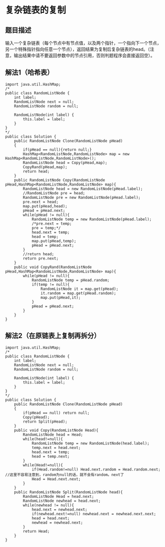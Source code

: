 # 复杂链表的复制

## 题目描述
输入一个复杂链表（每个节点中有节点值，以及两个指针，一个指向下一个节点，另一个特殊指针指向任意一个节点），返回结果为复制后复杂链表的head。（注意，输出结果中请不要返回参数中的节点引用，否则判题程序会直接返回空）。

## 解法1（哈希表）
    import java.util.HashMap;
    /*
    public class RandomListNode {
        int label;
        RandomListNode next = null;
        RandomListNode random = null;

        RandomListNode(int label) {
            this.label = label;
        }
    }
    */
    public class Solution {
        public RandomListNode Clone(RandomListNode pHead)
        {
            if(pHead == null){return null;}
            HashMap<RandomListNode,RandomListNode> map = new HashMap<RandomListNode,RandomListNode>();
            RandomListNode head = Copy(pHead,map);
            CopyRand(pHead,map);
            return head;
        }
        public RandomListNode Copy(RandomListNode pHead,HashMap<RandomListNode,RandomListNode> map){
            RandomListNode head = new RandomListNode(pHead.label);
            //RandomListNode pre = head;
            RandomListNode pre = new RandomListNode(pHead.label);
            pre.next = head;
            map.put(pHead,head);
            pHead = pHead.next;
            while(pHead != null){
                RandomListNode temp = new RandomListNode(pHead.label);
                /*pre.next = temp;
                pre = temp;*/
                head.next = temp;
                head = temp;
                map.put(pHead,temp);
                pHead = pHead.next;
            }
            //return head;
            return pre.next;
        }
        public void CopyRand(RandomListNode pHead,HashMap<RandomListNode,RandomListNode> map){
            while(pHead != null){
                RandomListNode temp = pHead.random;
                if(temp != null){
                    RandomListNode it = map.get(pHead);
                    it.random = map.get(pHead.random);
                    map.put(pHead,it);
                }
                pHead = pHead.next;
            }
        }
    }
    
## 解法2（在原链表上复制再拆分）
    import java.util.HashMap;
    /*
    public class RandomListNode {
        int label;
        RandomListNode next = null;
        RandomListNode random = null;

        RandomListNode(int label) {
            this.label = label;
        }
    }
    */
    public class Solution {
        public RandomListNode Clone(RandomListNode pHead)
        {
            if(pHead == null) return null;
            Copy(pHead);
            return Split(pHead);
        }
        public void Copy(RandomListNode Head){
            RandomListNode head = Head;
            while(head!=null){
                RandomListNode temp = new RandomListNode(head.label);
                temp.next = head.next;
                head.next = temp;
                head = temp.next;
            }
            while(Head!=null){
                if(Head.random!=null) Head.next.random = Head.random.next; //这里不容易注意到，random为null的话，就不会有random。next了
                Head = Head.next.next;
            }
        }
        public RandomListNode Split(RandomListNode head){
            RandomListNode Head = head.next;
            RandomListNode newhead = head.next;
            while(newhead != null){
                head.next = newhead.next;
                if(newhead.next!=null) newhead.next = newhead.next.next;
                head = head.next;
                newhead = newhead.next;
            }
            return Head;
        }
    }

